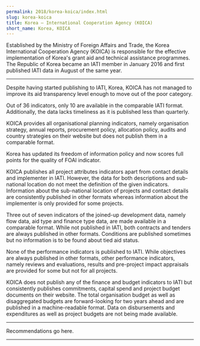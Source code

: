 ```yaml
---
permalink: 2018/korea-koica/index.html
slug: korea-koica
title: Korea – International Cooperation Agency (KOICA)
short_name: Korea, KOICA
---
```


Established by the Ministry of Foreign Affairs and Trade, the Korea International Cooperation Agency (KOICA) is responsible for the effective implementation of Korea's grant aid and technical assistance programmes. The Republic of Korea became an IATI member in January 2016 and first published IATI data in August of the same year. 

---

Despite having started publishing to IATI, Korea, KOICA has not managed to improve its aid transparency level enough to move out of the poor category.

Out of 36 indicators, only 10 are available in the comparable IATI format. Additionally, the data lacks timeliness as it is published less than quarterly. 

KOICA provides all organisational planning indicators, namely organisation strategy, annual reports, procurement policy, allocation policy, audits and country strategies on their website but does not publish them in a comparable format. 

Korea has updated its freedom of information policy and now scores full points for the quality of FOAI indicator. 

KOICA publishes all project attributes indicators apart from contact details and implementer in IATI. However, the data for both descriptions and sub-national location do not meet the definition of the given indicators. Information about the sub-national location of projects and contact details are consistently published in other formats whereas information about the implementer is only provided for some projects. 

Three out of seven indicators of the joined-up development data, namely flow data, aid type and finance type data, are made available in a comparable format. While not published in IATI, both contracts and tenders are always published in other formats. Conditions are published sometimes but no information is to be found about tied aid status. 

None of the performance indicators is published to IATI. While objectives are always published in other formats, other performance indicators, namely reviews and evaluations, results and pre-project impact appraisals are provided for some but not for all projects. 

KOICA does not publish any of the finance and budget indicators to IATI but consistently publishes commitments, capital spend and project budget documents on their website. The total organisation budget as well as disaggregated budgets are forward-looking for two years ahead and are published in a machine-readable format. Data on disbursements and expenditures as well as project budgets are not being made available.


---

Recommendations go here.

---
